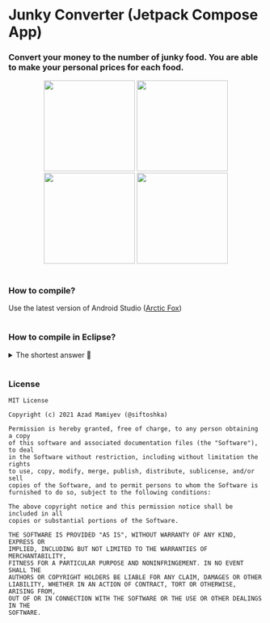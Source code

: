 # Junky Converter (Jetpack Compose App)
  ### Convert your money to the number of junky food. You are able to make your personal prices for each food.
<p align="center">
  <img width="180" src="https://user-images.githubusercontent.com/22058062/139590409-8c0c7e29-c29e-4490-b618-6e38bc2ce547.png">
  <img width="180" src="https://user-images.githubusercontent.com/22058062/139590502-7680e076-30c4-4a5a-8d41-14abff0ebd1d.png">
  <img width="180" src="https://user-images.githubusercontent.com/22058062/139590540-563b7ad7-5708-4cf3-825b-bd13aaa59fea.png">
  <img width="180" src="https://user-images.githubusercontent.com/22058062/139590568-3b82d517-f605-494c-b82a-badf10220fe2.png">
</p>

#
### How to compile?
Use the latest version of Android Studio (<a href="https://developer.android.com/studio">Arctic Fox</a>)
#
### How to compile in Eclipse?
<details>
<summary>The shortest answer 🚀</summary>
  
![](https://media3.giphy.com/media/5xtDarC0XyqmUhD5eDK/giphy.gif?cid=790b761105c7719681cdce16dd101228b007d25f74bc1c98&rid=giphy.gif)
</details>

#
### License
```
MIT License

Copyright (c) 2021 Azad Mamiyev (@siftoshka)

Permission is hereby granted, free of charge, to any person obtaining a copy
of this software and associated documentation files (the "Software"), to deal
in the Software without restriction, including without limitation the rights
to use, copy, modify, merge, publish, distribute, sublicense, and/or sell
copies of the Software, and to permit persons to whom the Software is
furnished to do so, subject to the following conditions:

The above copyright notice and this permission notice shall be included in all
copies or substantial portions of the Software.

THE SOFTWARE IS PROVIDED "AS IS", WITHOUT WARRANTY OF ANY KIND, EXPRESS OR
IMPLIED, INCLUDING BUT NOT LIMITED TO THE WARRANTIES OF MERCHANTABILITY,
FITNESS FOR A PARTICULAR PURPOSE AND NONINFRINGEMENT. IN NO EVENT SHALL THE
AUTHORS OR COPYRIGHT HOLDERS BE LIABLE FOR ANY CLAIM, DAMAGES OR OTHER
LIABILITY, WHETHER IN AN ACTION OF CONTRACT, TORT OR OTHERWISE, ARISING FROM,
OUT OF OR IN CONNECTION WITH THE SOFTWARE OR THE USE OR OTHER DEALINGS IN THE
SOFTWARE.
```
